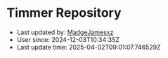 # Timmer Repository

- Last updated by: [MadgeJamesxz](https://github.com/MadgeJamesxz)
- User since: 2024-12-03T10:34:35Z
- Last update time: 2025-04-02T09:01:07.746529Z
